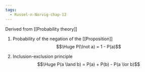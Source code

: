 ```yaml
---
tags:
  - Russel-n-Norvig-chap-12
---
```

Derived from [[Probability theory]]

1. Probability of the negation of the [[Proposition]]
$$\Huge P(\lnot a) = 1 - P(a)$$

2. Inclusion-exclusion principle
$$\Huge P(a \land b) = P(a) + P(b) - P(a \lor b)$$